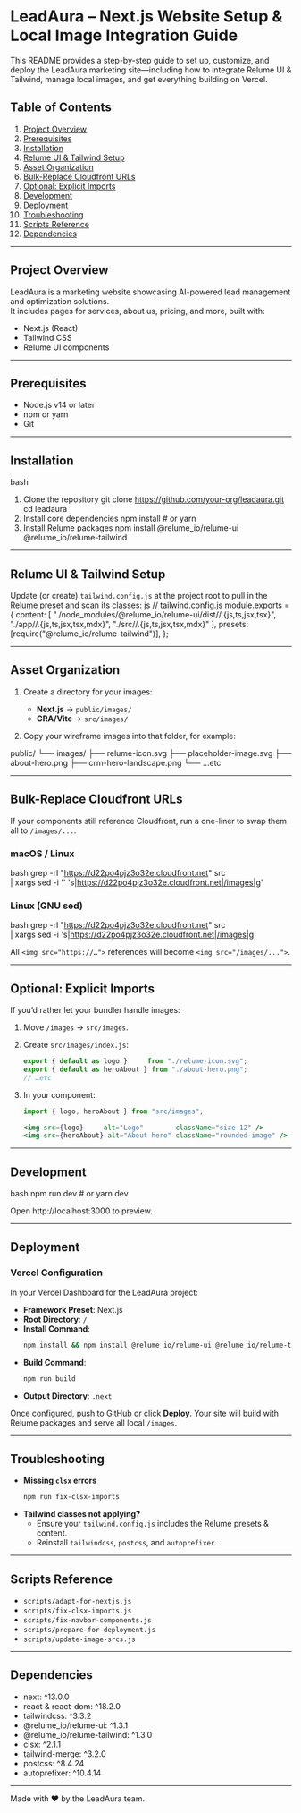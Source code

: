 # LeadAura – Next.js Website Setup & Local Image Integration Guide

This README provides a step-by-step guide to set up, customize, and deploy the LeadAura marketing site—including how to integrate Relume UI & Tailwind, manage local images, and get everything building on Vercel.

## Table of Contents

1. [Project Overview](#project-overview)  
2. [Prerequisites](#prerequisites)  
3. [Installation](#installation)  
4. [Relume UI & Tailwind Setup](#relume-ui--tailwind-setup)  
5. [Asset Organization](#asset-organization)  
6. [Bulk-Replace Cloudfront URLs](#bulk-replace-cloudfront-urls)  
7. [Optional: Explicit Imports](#optional-explicit-imports)  
8. [Development](#development)  
9. [Deployment](#deployment)  
10. [Troubleshooting](#troubleshooting)  
11. [Scripts Reference](#scripts-reference)  
12. [Dependencies](#dependencies)  

---

## Project Overview

LeadAura is a marketing website showcasing AI-powered lead management and optimization solutions.  
It includes pages for services, about us, pricing, and more, built with:

- Next.js (React)  
- Tailwind CSS  
- Relume UI components  

---

## Prerequisites

- Node.js v14 or later  
- npm or yarn  
- Git  

---

## Installation
bash
1. Clone the repository
git clone https://github.com/your-org/leadaura.git
cd leadaura
2. Install core dependencies
npm install # or yarn
3. Install Relume packages
npm install @relume_io/relume-ui @relume_io/relume-tailwind


---

## Relume UI & Tailwind Setup

Update (or create) `tailwind.config.js` at the project root to pull in the Relume preset and scan its classes:
js
// tailwind.config.js
module.exports = {
content: [
"./node_modules/@relume_io/relume-ui/dist//.{js,ts,jsx,tsx}",
"./app//.{js,ts,jsx,tsx,mdx}",
"./src//.{js,ts,jsx,tsx,mdx}"
],
presets: [require("@relume_io/relume-tailwind")],
};

---

## Asset Organization

1. Create a directory for your images:  
   - **Next.js** → `public/images/`  
   - **CRA/Vite** → `src/images/`

2. Copy your wireframe images into that folder, for example:

public/
└── images/
├── relume-icon.svg
├── placeholder-image.svg
├── about-hero.png
├── crm-hero-landscape.png
└── …etc


---

## Bulk-Replace Cloudfront URLs

If your components still reference Cloudfront, run a one-liner to swap them all to `/images/...`.

### macOS / Linux

bash
grep -rl "https://d22po4pjz3o32e.cloudfront.net" src \
| xargs sed -i '' 's|https://d22po4pjz3o32e.cloudfront.net|/images|g'

### Linux (GNU sed)


bash
grep -rl "https://d22po4pjz3o32e.cloudfront.net" src \
| xargs sed -i 's|https://d22po4pjz3o32e.cloudfront.net|/images|g'

All `<img src="https://…">` references will become `<img src="/images/...">`.

---

## Optional: Explicit Imports

If you’d rather let your bundler handle images:

1. Move `/images` → `src/images`.  
2. Create `src/images/index.js`:

    ```js
    export { default as logo }     from "./relume-icon.svg";
    export { default as heroAbout } from "./about-hero.png";
    // …etc
    ```

3. In your component:

    ```jsx
    import { logo, heroAbout } from "src/images";

    <img src={logo}     alt="Logo"        className="size-12" />
    <img src={heroAbout} alt="About hero" className="rounded-image" />
    ```

---

## Development

bash
npm run dev # or yarn dev


Open http://localhost:3000 to preview.

---

## Deployment

### Vercel Configuration

In your Vercel Dashboard for the LeadAura project:

- **Framework Preset**: Next.js  
- **Root Directory**: `/`  
- **Install Command**:
  ```bash
  npm install && npm install @relume_io/relume-ui @relume_io/relume-tailwind
  ```
- **Build Command**:
  ```bash
  npm run build
  ```
- **Output Directory**: `.next`

Once configured, push to GitHub or click **Deploy**. Your site will build with Relume packages and serve all local `/images`.

---

## Troubleshooting

- **Missing `clsx` errors**  
  ```bash
  npm run fix-clsx-imports
  ```
- **Tailwind classes not applying?**  
  - Ensure your `tailwind.config.js` includes the Relume presets & content.  
  - Reinstall `tailwindcss`, `postcss`, and `autoprefixer`.

---

## Scripts Reference

- `scripts/adapt-for-nextjs.js`  
- `scripts/fix-clsx-imports.js`  
- `scripts/fix-navbar-components.js`  
- `scripts/prepare-for-deployment.js`  
- `scripts/update-image-srcs.js`  

---

## Dependencies

- next: ^13.0.0  
- react & react-dom: ^18.2.0  
- tailwindcss: ^3.3.2  
- @relume_io/relume-ui: ^1.3.1  
- @relume_io/relume-tailwind: ^1.3.0  
- clsx: ^2.1.1  
- tailwind-merge: ^3.2.0  
- postcss: ^8.4.24  
- autoprefixer: ^10.4.14  

---

Made with ❤️ by the LeadAura team.  

